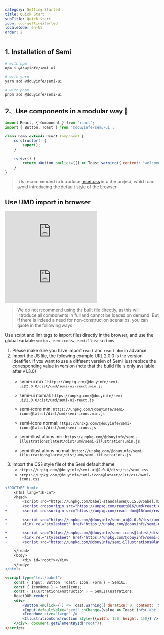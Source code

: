 ```yaml
---
category: Getting Started
title: Quick Start
subTitle: Quick Start
icon: doc-gettingstarted
localeCode: en-US
order: 2
---
```


## 1. Installation of Semi

```bash
# with npm
npm i @douyinfe/semi-ui

# with yarn
yarn add @douyinfe/semi-ui

# with pnpm
pnpm add @douyinfe/semi-ui
```
## 2、Use components in a modular way 💫

```jsx
import React, { Component } from 'react';
import { Button, Toast } from '@douyinfe/semi-ui';

class Demo extends React.Component {
    constructor() {
        super();
    }

    render() {
        return <Button onClick={() => Toast.warning({ content: 'welcome' })}>Hello Semi</Button>;
    }
}
```

> It is recommended to introduce [reset.css](https://www.npmjs.com/package/reset-css) into the project, which can avoid introducing the default style of the browser.

## Use UMD import in browser

[![BUILD-JS][build-js-badge]][build-js-url] [![BUILD-CSS][build-css-badge]][build-css-url]

[build-js-badge]: https://img.badgesize.io/https:/unpkg.com/@douyinfe/semi-ui/dist/umd/semi-ui.min.js?label=semi.min.js&compression=gzip
[build-js-url]: https://unpkg.com/browse/@douyinfe/semi-ui@2.1.1/dist/umd/semi-ui.min.js
[build-css-badge]: https://img.badgesize.io/https:/unpkg.com/@douyinfe/semi-ui/dist/css/semi.min.css?label=semi.min.css&compression=gzip
[build-css-url]: https://unpkg.com/browse/@douyinfe/semi-ui@2.1.1/dist/css/semi.min.css

> We do not recommend using the built file directly, as this will introduce all components in full and cannot be loaded on demand. But if there is indeed a need for non-construction scenarios, you can quote in the following ways

Use script and link tags to import files directly in the browser, and use the global variable `SemiUI`、`SemiIcons`、`SemiIllustrations`

1. Please make sure you have import `react` and `react-dom` in advance
2. Import the JS file, the following example URL 2.0.0 is the version identifier, if you want to use a different version of Semi, just replace the corresponding value in version (note that the build file is only available after v1.3.0)
    - semi-ui min：`https://unpkg.com/@douyinfe/semi-ui@2.0.0/dist/umd/semi-ui-react.min.js`
    - semi-ui normal: `https://unpkg.com/@douyinfe/semi-ui@2.0.0/dist/umd/semi-ui-react.js`


    - semi-icons min: `https://unpkg.com/@douyinfe/semi-icons@latest/dist/umd/semi-icons.min.js`
    - semi-icons normal: `https://unpkg.com/@douyinfe/semi-icons@latest/dist/umd/semi-icons.js`

    - semi-illustrations min: `https://unpkg.com/@douyinfe/semi-illustrations@latest/dist/umd/semi-illustrations.min.js`
    - semi-illustrations normal: `https://unpkg.com/@douyinfe/semi-illustrations@latest/dist/umd/semi-illustrations.js`
3. Import the CSS style file of the Semi default theme
    - `https://unpkg.com/@douyinfe/semi-ui@2.0.0/dist/css/semi.css`
    - `https://unpkg.com/@douyinfe/semi-icons@latest/dist/css/semi-icons.css`

```diff
<!DOCTYPE html>
    <html lang="zh-cn">
    <head>
        <script src="https://unpkg.com/babel-standalone@6.15.0/babel.min.js"></script>
+       <script crossorigin src="https://unpkg.com/react@16/umd/react.development.js"></script>
+       <script crossorigin src="https://unpkg.com/react-dom@16/umd/react-dom.development.js"></script>

+       <script src="https://unpkg.com/@douyinfe/semi-ui@2.0.0/dist/umd/semi-ui-react.min.js"></script>
+       <link rel="stylesheet" href="https://unpkg.com/@douyinfe/semi-ui@2.0.0/dist/css/semi.css">

+       <script src="https://unpkg.com/@douyinfe/semi-icons@latest/dist/umd/semi-icons.min.js"></script>
+       <link rel="stylesheet" href="https://unpkg.com/@douyinfe/semi-icons@latest/dist/css/semi-icons.css">
+       <script src="https://unpkg.com/@douyinfe/semi-illustrations@latest/dist/umd/semi-illustrations.min.js"></script>

    </head>
    <body>
        <div id="root"></div>
    </body>
</html>
```

```html
<script type="text/babel">
    const { Input, Button, Toast, Icon, Form } = SemiUI;
    const { IconHome } = SemiIcons;
    const { IllustrationConstruction } = SemiIllustrations;
    ReactDOM.render(
    <div>
        <Button onClick={() => Toast.warning({ duration: 0, content: 'Semi Design' })}>test</Button>
        <Input defaultValue="semi" onChange={value => Toast.info('abc')}></Input>
        <IconHome size="large" />
        <IllustrationConstruction style={{width: 150, height: 150}} />
    </div>, document.getElementById("root"));
</script>
```
